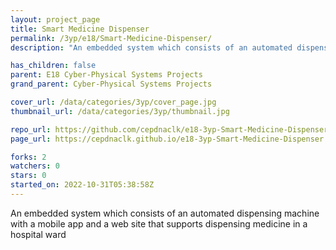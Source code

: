 ```yaml
---
layout: project_page
title: Smart Medicine Dispenser
permalink: /3yp/e18/Smart-Medicine-Dispenser/
description: "An embedded system which consists of an automated dispensing machine with a mobile app and a web site that supports dispensing medicine in a hospital ward"

has_children: false
parent: E18 Cyber-Physical Systems Projects
grand_parent: Cyber-Physical Systems Projects

cover_url: /data/categories/3yp/cover_page.jpg
thumbnail_url: /data/categories/3yp/thumbnail.jpg

repo_url: https://github.com/cepdnaclk/e18-3yp-Smart-Medicine-Dispenser
page_url: https://cepdnaclk.github.io/e18-3yp-Smart-Medicine-Dispenser

forks: 2
watchers: 0
stars: 0
started_on: 2022-10-31T05:38:58Z
---
```

An embedded system which consists of an automated dispensing machine with a mobile app and a web site that supports dispensing medicine in a hospital ward

